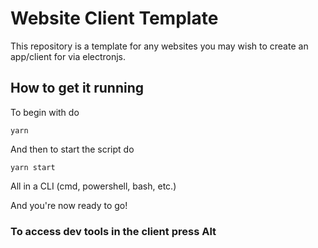 # Website Client Template
This repository is a template for any websites you may wish to create an app/client for via electronjs.
## How to get it running
To begin with do
```
yarn
```
And then to start the script do
```
yarn start
```
All in a CLI (cmd, powershell, bash, etc.)  
  
And you're now ready to go!
  
### To access dev tools in the client press Alt
